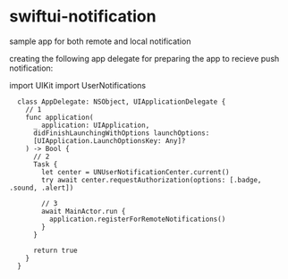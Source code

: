 # swiftui-notification
sample app for both remote and local notification 

creating the following app delegate for preparing the app to recieve push notification:

import UIKit
import UserNotifications

      class AppDelegate: NSObject, UIApplicationDelegate {
        // 1
        func application(
          _ application: UIApplication,
          didFinishLaunchingWithOptions launchOptions:
          [UIApplication.LaunchOptionsKey: Any]?
        ) -> Bool {
          // 2
          Task {
            let center = UNUserNotificationCenter.current()
            try await center.requestAuthorization(options: [.badge, .sound, .alert])

            // 3
            await MainActor.run {
              application.registerForRemoteNotifications()
            }
          }

          return true
        }
      }
